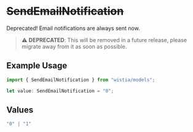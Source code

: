 # ~~SendEmailNotification~~

Deprecated! Email notifications are always sent now.

> :warning: **DEPRECATED**: This will be removed in a future release, please migrate away from it as soon as possible.

## Example Usage

```typescript
import { SendEmailNotification } from "wistia/models";

let value: SendEmailNotification = "0";
```

## Values

```typescript
"0" | "1"
```